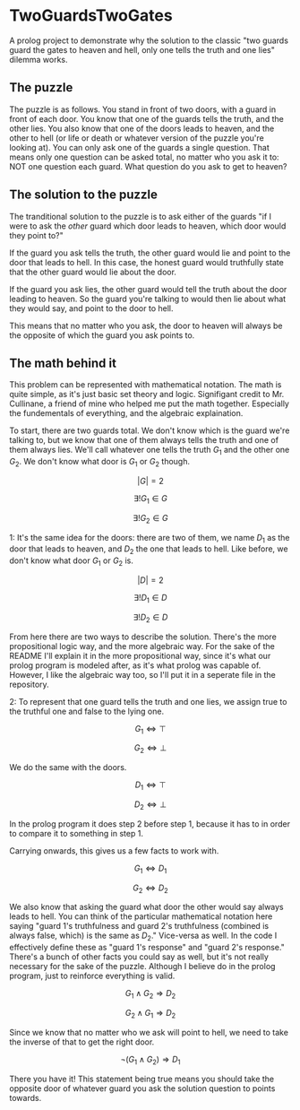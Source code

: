 # TwoGuardsTwoGates
A prolog project to demonstrate why the solution to the classic "two guards guard the gates to heaven and hell, only one tells the truth and one lies" dilemma works. 

## The puzzle

The puzzle is as follows. You stand in front of two doors, with a guard in front of each door. You know that one of the guards tells the truth, and the other lies. You also know that one of the doors leads to heaven, and the other to hell (or life or death or whatever version of the puzzle you're looking at). You can only ask one of the guards a single question. That means only one question can be asked total, no matter who you ask it to: NOT one question each guard. What question do you ask to get to heaven? 

## The solution to the puzzle

The tranditional solution to the puzzle is to ask either of the guards "if I were to ask the *other* guard which door leads to heaven, which door would they point to?"

If the guard you ask tells the truth, the other guard would lie and point to the door that leads to hell. In this case, the honest guard would truthfully state that the other guard would lie about the door.

If the guard you ask lies, the other guard would tell the truth about the door leading to heaven. So the guard you're talking to would then lie about what they would say, and point to the door to hell. 

This means that no matter who you ask, the door to heaven will always be the opposite of which the guard you ask points to. 

## The math behind it

This problem can be represented with mathematical notation. The math is quite simple, as it's just basic set theory and logic. Signifigant credit to Mr. Cullinane, a friend of mine who helped me put the math together. Especially the fundementals of everything, and the algebraic explaination. 

To start, there are two guards total. We don't know which is the guard we're talking to, but we know that one of them always tells the truth and one of them always lies. We'll call whatever one tells the truth $G_1$ and the other one $G_2$. We don't know what door is $G_1$ or $G_2$ though. 

$$ |G| = 2 $$

$$ \exists! G_1 \in G $$

$$ \exists! G_2 \in G $$

1: It's the same idea for the doors: there are two of them, we name $D_1$ as the door that leads to heaven, and $D_2$ the one that leads to hell. Like before, we don't know what door $G_1$ or $G_2$ is. 

$$ |D| = 2 $$

$$ \exists! D_1 \in D $$

$$ \exists! D_2 \in D $$

From here there are two ways to describe the solution. There's the more propositional logic way, and the more algebraic way. For the sake of the README I'll explain it in the more propositional way, since it's what our prolog program is modeled after, as it's what prolog was capable of. However, I like the algebraic way too, so I'll put it in a seperate file in the repository.  

2: To represent that one guard tells the truth and one lies, we assign true to the truthful one and false to the lying one. 

$$ G_1 \Leftrightarrow \top$$

$$ G_2 \Leftrightarrow \bot$$

We do the same with the doors. 

$$ D_1 \Leftrightarrow \top$$

$$ D_2 \Leftrightarrow \bot$$

In the prolog program it does step 2 before step 1, because it has to in order to compare it to something in step 1. 

Carrying onwards, this gives us a few facts to work with. 

$$ G_1 \Leftrightarrow D_1 $$

$$ G_2 \Leftrightarrow D_2 $$

We also know that asking the guard what door the other would say always leads to hell. You can think of the particular mathematical notation here saying "guard 1's truthfulness and guard 2's truthfulness (combined is always false, which) is the same as $D_2$." Vice-versa as well. In the code I effectively define these as "guard 1's response" and "guard 2's response." There's a bunch of other facts you could say as well, but it's not really necessary for the sake of the puzzle. Although I believe do in the prolog program, just to reinforce everything is valid. 

$$ G_1 \land G_2 \Rightarrow D_2 $$

$$ G_2 \land G_1 \Rightarrow D_2 $$

Since we know that no matter who we ask will point to hell, we need to take the inverse of that to get the right door. 

$$ \neg (G_1 \land G_2) \Rightarrow D_1 $$

There you have it! This statement being true means you should take the opposite door of whatever guard you ask the solution question to points towards. 
